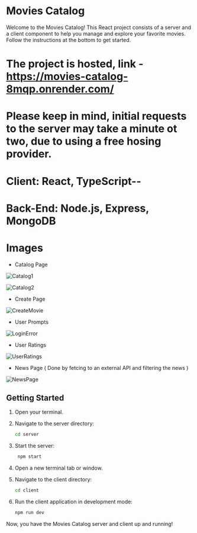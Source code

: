 # Movies Catalog

Welcome to the Movies Catalog!
This React project consists of a server and a client component to help you manage and explore your favorite movies. 
Follow the instructions at the bottom to get started.

# The project is hosted, link - https://movies-catalog-8mqp.onrender.com/
# Please keep in mind, initial requests to the server may take a minute ot two, due to using a free hosing provider.

# Client: React, TypeScript-- 
# Back-End: Node.js, Express,  MongoDB

# Images
- Catalog Page

![Catalog1](https://github.com/AntonDarbokliev/Movies-Catalog/assets/129558342/8dcc0715-ba7d-4078-b71d-94dbcda48e79)


![Catalog2](https://github.com/AntonDarbokliev/Movies-Catalog/assets/129558342/f39696ea-59de-4e96-a863-529e4042750d)


- Create Page

![CreateMovie](https://github.com/AntonDarbokliev/Movies-Catalog/assets/129558342/a9cb693b-2971-4e50-9144-25a12f82d003)

- User Prompts

![LoginError](https://github.com/AntonDarbokliev/Movies-Catalog/assets/129558342/0501ed8a-2cb4-4888-b438-0b100f063375)

- User Ratings

![UserRatings](https://github.com/AntonDarbokliev/Movies-Catalog/assets/129558342/99dc6e47-763d-4513-8ef5-d555658cd970)

- News Page ( Done by fetcing to an external API and filtering the news )

![NewsPage](https://github.com/AntonDarbokliev/Movies-Catalog/assets/129558342/248c39db-2803-42e1-9f8b-a683c3a2da70)


## Getting Started

1. Open your terminal.

2. Navigate to the server directory:
    ```bash
    cd server
    ```
3. Start the server:
   ```bash
    npm start
    ```
4. Open a new terminal tab or window.

5. Navigate to the client directory:
    ```bash
    cd client
    ```
6. Run the client application in development mode:
    ```bash
    npm run dev
    ```

Now, you have the Movies Catalog server and client up and running!

